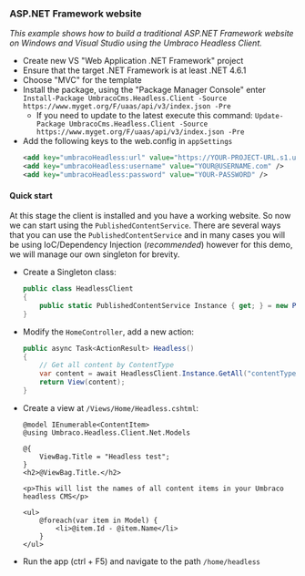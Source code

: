 ### ASP.NET Framework website

_This example shows how to build a traditional ASP.NET Framework website on Windows and Visual Studio using the Umbraco Headless Client._

* Create new VS "Web Application .NET Framework" project
* Ensure that the target .NET Framework is at least .NET 4.6.1
* Choose "MVC" for the template
* Install the package, using the "Package Manager Console" enter `Install-Package UmbracoCms.Headless.Client -Source https://www.myget.org/F/uaas/api/v3/index.json -Pre`
   * If you need to update to the latest execute this command: `Update-Package UmbracoCms.Headless.Client -Source https://www.myget.org/F/uaas/api/v3/index.json -Pre`
* Add the following keys to the web.config in `appSettings`
    ```xml
    <add key="umbracoHeadless:url" value="https://YOUR-PROJECT-URL.s1.umbraco.io" />
    <add key="umbracoHeadless:username" value="YOUR@USERNAME.com" />
    <add key="umbracoHeadless:password" value="YOUR-PASSWORD" />
    ```

#### Quick start

At this stage the client is installed and you have a working website. So now we can start using the `PublishedContentService`. There are several ways that you can use the `PublishedContentService` and in many cases you will be using IoC/Dependency Injection (_recommended_) however for this demo, we will manage our own singleton for brevity.

* Create a Singleton class:
    ```cs
    public class HeadlessClient
    {
        public static PublishedContentService Instance { get; } = new PublishedContentService(ConfigurationManager.AppSettings["umbracoHeadless:url"]);
    }
    ```
* Modify the `HomeController`, add a new action:
    ```cs
    public async Task<ActionResult> Headless()
    {
        // Get all content by ContentType
        var content = await HeadlessClient.Instance.GetAll("contentTypeAlias");
        return View(content);
    }
    ```
* Create a view at `/Views/Home/Headless.cshtml`:
    ```
    @model IEnumerable<ContentItem>
    @using Umbraco.Headless.Client.Net.Models

    @{
        ViewBag.Title = "Headless test";
    }
    <h2>@ViewBag.Title.</h2>

    <p>This will list the names of all content items in your Umbraco headless CMS</p>

    <ul>
        @foreach(var item in Model) {
            <li>@item.Id - @item.Name</li>
        }
    </ul>
    ```
* Run the app (ctrl + F5) and navigate to the path `/home/headless`
